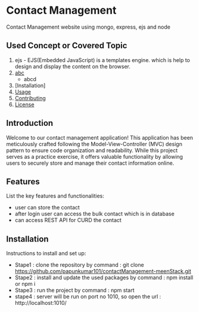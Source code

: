 
# Contact Management

 Contact Management website using  mongo, express, ejs and node

## Used Concept or Covered Topic

1. ejs - EJS(Embedded JavaScript) is a templates engine. which is help to design and display the content on the browser.
3. [abc](#https://www.google.com)
   - abcd
5. [Installation]
6. [Usage](#usage)
7. [Contributing](#contributing)
8. [License](#license)

## Introduction

Welcome to our contact management application! This application has been meticulously crafted following the Model-View-Controller (MVC) design pattern to ensure code organization and readability. While this project serves as a practice exercise, it offers valuable functionality by allowing users to securely store and manage their contact information online.

## Features

List the key features and functionalities:

- user can store the contact
- after login user can access the bulk contact which is in database
- can access REST API for CURD the contact

## Installation

Instructions to install and set up:

- Stape1 : clone the repository by command : git clone https://github.com/papunkumar101/contactManagement-meenStack.git
- Stape2 : install and update the used packages by command : npm install or npm i
- Stape3 : run the project by command : npm start
- stape4 : server will be run on port no 1010, so open the url : http://localhost:1010/
